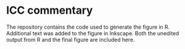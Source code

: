 # ICC commentary

The repository contains the code used to generate the figure in R. Additional text was added to the figure in Inkscape. Both the unedited output from R and the final figure are included here.
